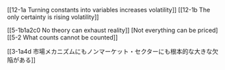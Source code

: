 [[12-1a Turning constants into variables increases volatility]]
	[[12-1b The only certainty is rising volatility]]

[[5-1b1a2c0 No theory can exhaust reality]]
	[Not everything can be priced]
		[[5-2 What counts cannot be counted]]

[[3-1a4d 市場メカニズムにもノンマーケット・セクターにも根本的な大きな欠陥がある]]